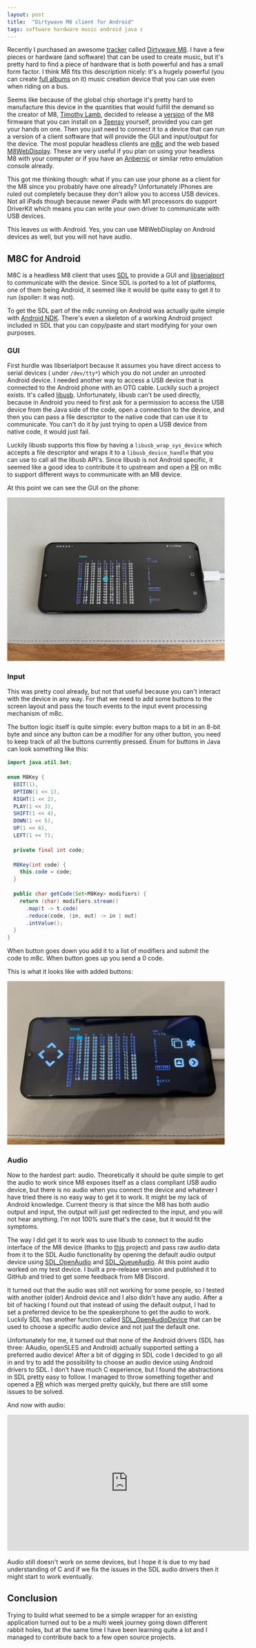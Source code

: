 ```yaml
---
layout: post
title:  "Dirtywave M8 client for Android"
tags: software hardware music android java c
---
```


Recently I purchased an awesome [tracker][tracker] called [Dirtywave M8][m8]. I have a few pieces or hardware (and
software) that can be used to create music, but it's pretty hard to find a piece of hardware that is both powerful and
has a small form factor. I think M8 fits this description nicely: it's a hugely powerful (you can
create [full albums][rituals] on it) music creation device that you can use even when riding on a bus.

Seems like because of the global chip shortage it's pretty hard to manufacture this device in the quantities that would
fulfill the demand so the creator of M8, [Timothy Lamb][trash80], decided to release a [version][m8-headless] of the M8
firmware that you can
install on a [Teensy][teensy] yourself, provided you can get your hands on one. Then you just need to connect it to a
device
that can run a version of a client software that will provide the GUI and input/output for the device. The most
popular headless clients are [m8c][m8c] and the web based [M8WebDisplay][m8-web-display]. These are very useful if you
plan on using your headless M8 with your computer or if you have an [Anbernic][anbernic] or similar retro emulation
console already.

This got me thinking though: what if you can use your phone as a client for the M8 since you probably have one already?
Unfortunately iPhones are ruled out completely because they don't allow you to access USB devices. Not all iPads
though because newer iPads with M1 processors do support DriverKit which means you can write your own driver to
communicate with USB devices.

This leaves us with Android. Yes, you can use M8WebDisplay on Android devices as well, but you will not have audio.

## M8C for Android

M8C is a headless M8 client that uses [SDL][sdl] to provide a GUI and [libserialport][libserialport] to communicate with
the device. Since SDL is ported to a lot of platforms, one of them being Android, it seemed like it would be quite
easy
to get it to run (spoiler: it was not).

To get the SDL part of the m8c running on Android was actually quite simple with [Android NDK][ndk]. There's even a
skeleton of a working Android project included in SDL that you can copy/paste and start modifying for your own purposes.

### GUI

First hurdle was libserialport because it assumes you have direct access to serial devices (
under `/dev/tty*`) which you do not under an unrooted Android device. I needed another way to access a USB device that
is connected to the Android phone with an OTG cable. Luckily such a project exists. It's called [libusb][libusb].
Unfortunately, libusb can't be used directly, because in Android you need to first ask
for a permission to access the USB device from the Java side of the code, open a connection to the device, and then you
can pass a file descriptor to the native code that can use it to communicate. You can't do it by just trying to open a
USB device from native code, it would just fail.

Luckily libusb supports this flow by having a `libusb_wrap_sys_device` which accepts a file descriptor and wraps it to
a `libusb_device_handle` that you can use to call all the libusb API's. Since libusb is not Android specific, it seemed
like a good idea to contribute it to upstream and open a [PR][m8c-libusb] on m8c to support different ways to
communicate with an M8 device.

At this point we can see the GUI on the phone:

![GUI](/assets/images/m8candroid/m8c1.jpg)

### Input

This was pretty cool already, but not that useful because you can't interact with the device in any way. For that we
need to add
some buttons to the screen layout and pass the touch events to the input event processing mechanism of m8c.

The button logic itself is quite simple: every button maps to a bit in an 8-bit byte and since any button can
be a modifier for any other button, you need to keep track of all the buttons currently pressed. Enum for buttons in
Java
can look something like this:

```java
import java.util.Set;

enum M8Key {
  EDIT(1),
  OPTION(1 << 1),
  RIGHT(1 << 2),
  PLAY(1 << 3),
  SHIFT(1 << 4),
  DOWN(1 << 5),
  UP(1 << 6),
  LEFT(1 << 7);

  private final int code;

  M8Key(int code) {
    this.code = code;
  }

  public char getCode(Set<M8Key> modifiers) {
    return (char) modifiers.stream()
      .map(t -> t.code)
      .reduce(code, (in, out) -> in | out)
      .intValue();
  }
}
```

When button goes down you add it to a list of modifiers and submit the code to m8c. When button goes up you send a 0
code.

This is what it looks like with added buttons:

![Buttons](/assets/images/m8candroid/m8c2.jpg)

### Audio

Now to the hardest part: audio. Theoretically it should be quite simple to get the audio to work since M8 exposes itself
as a class compliant USB audio device, but there is no audio when you connect the device and whatever I have tried there
is no easy
way to get it to work. It might be my lack of Android knowledge. Current theory is that since the M8 has both audio
output and input, the output will just get redirected to the input, and you will not hear anything. I'm not 100%
sure that's the case, but it would fit the symptoms.

The way I did get it to work was to use libusb to connect to the audio interface of the M8 device (thanks
to [this][usbaudio] project) and pass raw audio
data from it to the SDL Audio functionality by opening the default audio output device
using [SDL_OpenAudio][sdl-openaudio] and [SDL_QueueAudio][sdl-queueaudio]. At this point audio worked on my test device.
I built a pre-release version and published it to GitHub and tried to get some feedback from M8 Discord.

It turned out that the audio was still not working for some people, so I tested with another (older) Android device and
I also didn't have any audio. After a bit of hacking I found out that instead of using the default output, I had to set
a preferred
device to be the speakerphone to get the audio to work. Luckily SDL has another function
called [SDL_OpenAudioDevice][sdl-openaudiodevice] that can be used to choose a specific audio device and not just the
default one.

Unfortunately for me, it turned out that none of the Android drivers (SDL has three: AAudio, openSLES and Android)
actually supported setting a preferred audio device! After a bit of digging in SDL code I decided to go all in and try
to add the
possibility to choose an audio device using Android drivers to SDL. I don't have much C experience, but I found the
abstractions in SDL pretty easy to follow. I managed to throw something together and opened a [PR][sdl-pr] which was
merged pretty quickly, but there are still some issues to be solved.

And now with audio:

<iframe width="560" height="315" src="https://www.youtube.com/embed/f3zsH0pg_3A" title="YouTube video player" frameborder="0" allow="accelerometer; autoplay; clipboard-write; encrypted-media; gyroscope; picture-in-picture" allowfullscreen></iframe>

Audio still doesn't work on some devices, but I hope it is due to my bad understanding of C and if we fix the issues in
the SDL audio drivers then it might start to work eventually.

## Conclusion

Trying to build what seemed to be a simple wrapper for an existing application turned out to be a multi week journey
going down different rabbit holes, but at the same time I have been learning quite a lot and I managed to contribute
back to a few open source projects.

[usbaudio]: https://github.com/shenki/usbaudio-android-demo

[m8c-libusb]: https://github.com/laamaa/m8c/pull/92

[ndk]: https://developer.android.com/ndk

[m8]: https://dirtywave.com/products/m8-tracker

[anbernic]: https://anbernic.com

[m8-headless]: https://github.com/Dirtywave/M8HeadlessFirmware

[teensy]: https://www.pjrc.com/store/teensy41.html

[tracker]: https://musictech.com/guides/essential-guide/history-of-trackers/

[rituals]: https://www.youtube.com/watch?v=Zxn9R6Jcs3I

[trash80]: https://github.com/trash80

[m8c]: https://github.com/laamaa/m8c

[m8-web-display]: https://github.com/derkyjadex/M8WebDisplay

[libusb]: https://libusb.info

[m8c-android]: https://github.com/v3rm0n/m8c-android

[sdl]: https://www.libsdl.org

[sdl-openaudio]: https://wiki.libsdl.org/SDL2/SDL_OpenAudio

[sdl-openaudiodevice]: https://wiki.libsdl.org/SDL2/SDL_OpenAudioDevice

[sdl-queueaudio]: https://wiki.libsdl.org/SDL2/SDL_QueueAudio

[sdl-pr]: https://github.com/libsdl-org/SDL/pull/6824

[libserialport]: http://sigrok.org/wiki/Libserialport
